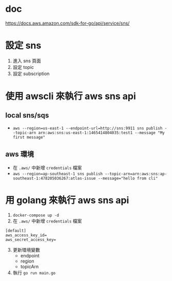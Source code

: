# doc
https://docs.aws.amazon.com/sdk-for-go/api/service/sns/

# 設定 sns
1. 進入 sns 頁面
2. 設定 topic 
3. 設定 subscription

# 使用 awscli 來執行 aws sns api
## local sns/sqs
- `aws --region=us-east-1 --endpoint-url=http://sns:9911 sns publish --topic-arn arn:aws:sns:us-east-1:1465414804035:test1 --message "My first message"`

## aws 環境
- 在 `.aws/` 中新增 `credentials` 檔案
- `aws --region=ap-southeast-1 sns publish --topic-arn=arn:aws:sns:ap-southeast-1:478205036267:atlas-issue --message="hello from cli"`

# 用 golang 來執行 aws sns api
1. `docker-compose up -d`
2. 在 `.aws/` 中新增 `credentials` 檔案
```
[default]
aws_access_key_id=
aws_secret_access_key=
```
3. 更新環境變數
    - endpoint
    - region
    - topicArn
4. 執行 `go run main.go`